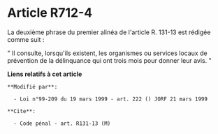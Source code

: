 # Article R712-4

La deuxième phrase du premier alinéa de l'article R. 131-13 est rédigée comme suit :

" Il consulte, lorsqu'ils existent, les organismes ou services locaux de prévention de la délinquance qui ont trois mois pour
donner leur avis. "

**Liens relatifs à cet article**

	**Modifié par**:

	  - Loi n°99-209 du 19 mars 1999 - art. 222 () JORF 21 mars 1999

	**Cite**:

	  - Code pénal - art. R131-13 (M)

